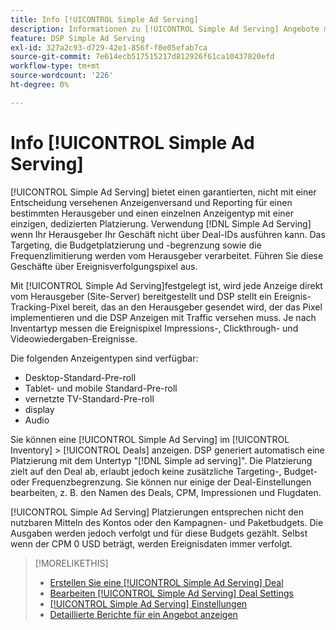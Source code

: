 ```yaml
---
title: Info [!UICONTROL Simple Ad Serving]
description: Informationen zu [!UICONTROL Simple Ad Serving] Angebote mit Pixel für Ereignisverfolgung.
feature: DSP Simple Ad Serving
exl-id: 327a2c93-d729-42e1-856f-f0e05efab7ca
source-git-commit: 7e614ecb517515217d812926f61ca10437820efd
workflow-type: tm+mt
source-wordcount: '226'
ht-degree: 0%

---
```


# Info [!UICONTROL Simple Ad Serving]

[!UICONTROL Simple Ad Serving] bietet einen garantierten, nicht mit einer Entscheidung versehenen Anzeigenversand und Reporting für einen bestimmten Herausgeber und einen einzelnen Anzeigentyp mit einer einzigen, dedizierten Platzierung. Verwendung [!DNL Simple Ad Serving] wenn Ihr Herausgeber Ihr Geschäft nicht über Deal-IDs ausführen kann. Das Targeting, die Budgetplatzierung und -begrenzung sowie die Frequenzlimitierung werden vom Herausgeber verarbeitet. Führen Sie diese Geschäfte über Ereignisverfolgungspixel aus.

Mit [!UICONTROL Simple Ad Serving]festgelegt ist, wird jede Anzeige direkt vom Herausgeber (Site-Server) bereitgestellt und DSP stellt ein Ereignis-Tracking-Pixel bereit, das an den Herausgeber gesendet wird, der das Pixel implementieren und die DSP Anzeigen mit Traffic versehen muss. Je nach Inventartyp messen die Ereignispixel Impressions-, Clickthrough- und Videowiedergaben-Ereignisse.

Die folgenden Anzeigentypen sind verfügbar:

* Desktop-Standard-Pre-roll
* Tablet- und mobile Standard-Pre-roll
* vernetzte TV-Standard-Pre-roll
* display
* Audio

Sie können eine [!UICONTROL Simple Ad Serving] im [!UICONTROL Inventory] > [!UICONTROL Deals] anzeigen. DSP generiert automatisch eine Platzierung mit dem Untertyp &quot;[!DNL Simple ad serving]&quot;. Die Platzierung zielt auf den Deal ab, erlaubt jedoch keine zusätzliche Targeting-, Budget- oder Frequenzbegrenzung. Sie können nur einige der Deal-Einstellungen bearbeiten, z. B. den Namen des Deals, CPM, Impressionen und Flugdaten.<!-- If you need multiple tracking tags for a [!UICONTROL Simple Ad Serving] deal, create a duplicate deal. -->

[!UICONTROL Simple Ad Serving] Platzierungen entsprechen nicht den nutzbaren Mitteln des Kontos oder den Kampagnen- und Paketbudgets. Die Ausgaben werden jedoch verfolgt und für diese Budgets gezählt. Selbst wenn der CPM 0 USD beträgt, werden Ereignisdaten immer verfolgt.

>[!MORELIKETHIS]
>
>* [Erstellen Sie eine [!UICONTROL Simple Ad Serving] Deal](simple-deal-create.md)
>* [Bearbeiten [!UICONTROL Simple Ad Serving] Deal Settings](simple-deal-edit.md)
>* [[!UICONTROL Simple Ad Serving] Einstellungen](simple-deal-settings.md)
>* [Detaillierte Berichte für ein Angebot anzeigen](/help/dsp/inventory/deal-view-report.md)


<!-- add back when reimplemented:
>* [View Event-Tracking Pixels for a [!UICONTROL Simple Ad Serving] Deal](simple-deal-show-pixels.md)
-->
